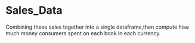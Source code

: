 # Sales_Data
Combining these sales together into a single dataframe,then compute how much money consumers spent on each book in each currency.
